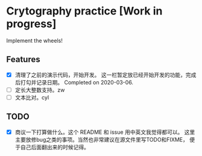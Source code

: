 # Crytography practice \[Work in progress\]

Implement the wheels!

## Features

- [x] 清理了之前的演示代码，开始开发。
这一栏暂定放已经开始开发的功能，完成后打勾并记录日期。
Completed on 2020-03-06.
- [ ] 定长大整数支持。zw
- [ ] 文本比对。cyl

## TODO

- [x] 商议一下打算做什么。这个 README 和 issue 用中英文我觉得都可以。
这里主要放修bug之类的事项。当然也非常建议在源文件里写TODO和FIXME，
便于自己后面翻出来的时候记得。
